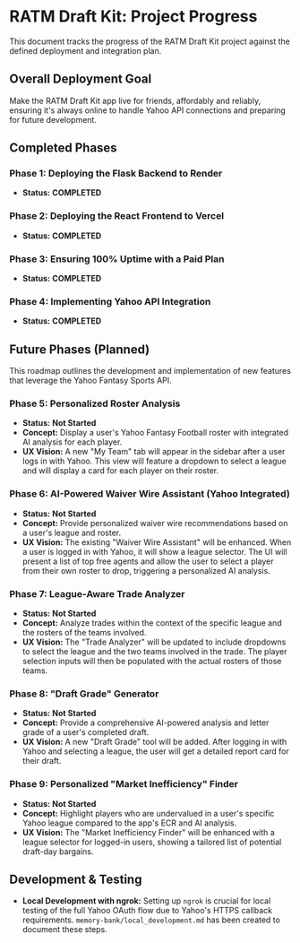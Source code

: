 # RATM Draft Kit: Project Progress

This document tracks the progress of the RATM Draft Kit project against the defined deployment and integration plan.

## Overall Deployment Goal
Make the RATM Draft Kit app live for friends, affordably and reliably, ensuring it's always online to handle Yahoo API connections and preparing for future development.

## Completed Phases

### Phase 1: Deploying the Flask Backend to Render
*   **Status:** **COMPLETED**

### Phase 2: Deploying the React Frontend to Vercel
*   **Status:** **COMPLETED**

### Phase 3: Ensuring 100% Uptime with a Paid Plan
*   **Status:** **COMPLETED**

### Phase 4: Implementing Yahoo API Integration
*   **Status:** **COMPLETED**

## Future Phases (Planned)

This roadmap outlines the development and implementation of new features that leverage the Yahoo Fantasy Sports API.

### Phase 5: Personalized Roster Analysis
*   **Status:** **Not Started**
*   **Concept:** Display a user's Yahoo Fantasy Football roster with integrated AI analysis for each player.
*   **UX Vision:** A new "My Team" tab will appear in the sidebar after a user logs in with Yahoo. This view will feature a dropdown to select a league and will display a card for each player on their roster.

### Phase 6: AI-Powered Waiver Wire Assistant (Yahoo Integrated)
*   **Status:** **Not Started**
*   **Concept:** Provide personalized waiver wire recommendations based on a user's league and roster.
*   **UX Vision:** The existing "Waiver Wire Assistant" will be enhanced. When a user is logged in with Yahoo, it will show a league selector. The UI will present a list of top free agents and allow the user to select a player from their own roster to drop, triggering a personalized AI analysis.

### Phase 7: League-Aware Trade Analyzer
*   **Status:** **Not Started**
*   **Concept:** Analyze trades within the context of the specific league and the rosters of the teams involved.
*   **UX Vision:** The "Trade Analyzer" will be updated to include dropdowns to select the league and the two teams involved in the trade. The player selection inputs will then be populated with the actual rosters of those teams.

### Phase 8: "Draft Grade" Generator
*   **Status:** **Not Started**
*   **Concept:** Provide a comprehensive AI-powered analysis and letter grade of a user's completed draft.
*   **UX Vision:** A new "Draft Grade" tool will be added. After logging in with Yahoo and selecting a league, the user will get a detailed report card for their draft.

### Phase 9: Personalized "Market Inefficiency" Finder
*   **Status:** **Not Started**
*   **Concept:** Highlight players who are undervalued in a user's specific Yahoo league compared to the app's ECR and AI analysis.
*   **UX Vision:** The "Market Inefficiency Finder" will be enhanced with a league selector for logged-in users, showing a tailored list of potential draft-day bargains.

## Development & Testing
*   **Local Development with ngrok:** Setting up `ngrok` is crucial for local testing of the full Yahoo OAuth flow due to Yahoo's HTTPS callback requirements. `memory-bank/local_development.md` has been created to document these steps.
